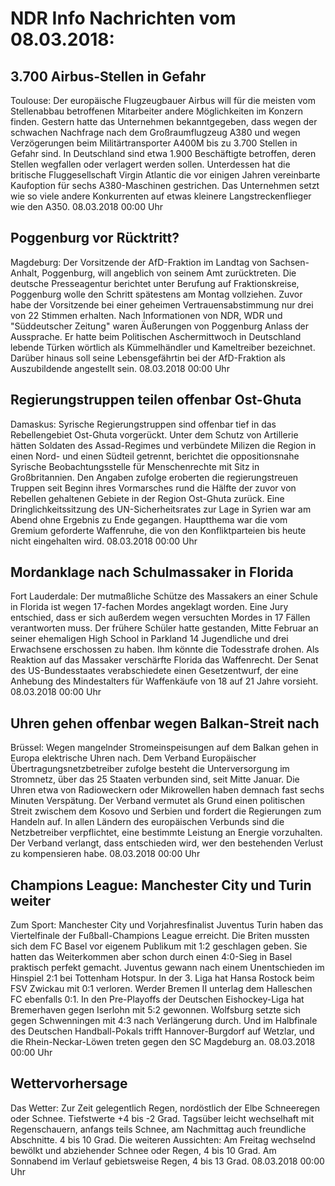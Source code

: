 # NDR Info Nachrichten vom 08.03.2018:


## 3.700 Airbus-Stellen in Gefahr
Toulouse: Der europäische Flugzeugbauer Airbus will für die meisten vom Stellenabbau betroffenen Mitarbeiter andere Möglichkeiten im Konzern finden. Gestern hatte das Unternehmen bekanntgegeben, dass wegen der schwachen Nachfrage nach dem Großraumflugzeug A380 und wegen Verzögerungen beim Militärtransporter A400M bis zu 3.700 Stellen in Gefahr sind. In Deutschland sind etwa 1.900 Beschäftigte betroffen, deren Stellen wegfallen oder verlagert werden sollen. Unterdessen hat die britische Fluggesellschaft Virgin Atlantic die vor einigen Jahren vereinbarte Kaufoption für sechs A380-Maschinen gestrichen. Das Unternehmen setzt wie so viele andere Konkurrenten auf etwas kleinere Langstreckenflieger wie den A350. 08.03.2018 00:00 Uhr 

## Poggenburg vor Rücktritt?
Magdeburg: Der Vorsitzende der AfD-Fraktion im Landtag von Sachsen-Anhalt, Poggenburg, will angeblich von seinem Amt zurücktreten. Die deutsche Presseagentur berichtet unter Berufung auf Fraktionskreise, Poggenburg wolle den Schritt spätestens am Montag vollziehen. Zuvor habe der Vorsitzende bei einer geheimen Vertrauensabstimmung nur drei von 22 Stimmen erhalten. Nach Informationen von NDR, WDR und "Süddeutscher Zeitung" waren Äußerungen von Poggenburg Anlass der Aussprache. Er hatte beim Politischen Aschermittwoch in Deutschland lebende Türken wörtlich als Kümmelhändler und Kameltreiber bezeichnet. Darüber hinaus soll seine Lebensgefährtin bei der AfD-Fraktion als Auszubildende angestellt sein. 08.03.2018 00:00 Uhr 

## Regierungstruppen teilen offenbar Ost-Ghuta
Damaskus: Syrische Regierungstruppen sind offenbar tief in das Rebellengebiet Ost-Ghuta vorgerückt. Unter dem Schutz von Artillerie hätten Soldaten des Assad-Regimes und verbündete Milizen die Region in einen Nord- und einen Südteil getrennt, berichtet die oppositionsnahe Syrische Beobachtungsstelle für Menschenrechte mit Sitz in Großbritannien. Den Angaben zufolge eroberten die regierungstreuen Truppen seit Beginn ihres Vormarsches rund die Hälfte der zuvor von Rebellen gehaltenen Gebiete in der Region Ost-Ghuta zurück. Eine Dringlichkeitssitzung des UN-Sicherheitsrates zur Lage in Syrien war am Abend ohne Ergebnis zu Ende gegangen. Hauptthema war die vom Gremium geforderte Waffenruhe, die von den Konfliktparteien bis heute nicht eingehalten wird. 08.03.2018 00:00 Uhr 

## Mordanklage nach Schulmassaker in Florida
Fort Lauderdale: Der mutmaßliche Schütze des Massakers an einer Schule in Florida ist wegen 17-fachen Mordes angeklagt worden. Eine Jury entschied, dass er sich außerdem wegen versuchten Mordes in 17 Fällen verantworten muss. Der frühere Schüler hatte gestanden, Mitte Februar an seiner ehemaligen High School in Parkland 14 Jugendliche und drei Erwachsene erschossen zu haben. Ihm könnte die Todesstrafe drohen. Als Reaktion auf das Massaker verschärfte Florida das Waffenrecht. Der Senat des US-Bundesstaates verabschiedete einen Gesetzentwurf, der eine Anhebung des Mindestalters für Waffenkäufe von 18 auf 21 Jahre vorsieht. 08.03.2018 00:00 Uhr 

## Uhren gehen offenbar wegen Balkan-Streit nach
Brüssel: Wegen mangelnder Stromeinspeisungen auf dem Balkan gehen in Europa elektrische Uhren nach. Dem Verband Europäischer Übertragungsnetzbetreiber zufolge besteht die Unterversorgung im Stromnetz, über das 25 Staaten verbunden sind, seit Mitte Januar. Die Uhren etwa von Radioweckern oder Mikrowellen haben demnach fast sechs Minuten Verspätung. Der Verband vermutet als Grund einen politischen Streit zwischem dem Kosovo und Serbien und fordert die Regierungen zum Handeln auf. In allen Ländern des europäischen Verbunds sind die Netzbetreiber verpflichtet, eine bestimmte Leistung an Energie vorzuhalten. Der Verband verlangt, dass entschieden wird, wer den bestehenden Verlust zu kompensieren habe. 08.03.2018 00:00 Uhr 

## Champions League: Manchester City und Turin weiter
Zum Sport: 	Manchester City und Vorjahresfinalist Juventus Turin haben das Viertelfinale der Fußball-Champions League erreicht. Die Briten mussten sich dem FC Basel vor eigenem Publikum mit 1:2 geschlagen geben. Sie hatten das Weiterkommen aber schon durch einen 4:0-Sieg in Basel praktisch perfekt gemacht. Juventus gewann nach einem Unentschieden im Hinspiel 2:1 bei Tottenham Hotspur. In der 3. Liga hat Hansa Rostock beim FSV Zwickau mit 0:1 verloren. Werder Bremen II unterlag dem Halleschen FC ebenfalls 0:1. In den Pre-Playoffs der Deutschen Eishockey-Liga hat Bremerhaven gegen Iserlohn mit 5:2 gewonnen. Wolfsburg setzte sich gegen Schwenningen mit 4:3 nach Verlängerung durch. Und im Halbfinale des Deutschen Handball-Pokals trifft Hannover-Burgdorf auf Wetzlar, und die Rhein-Neckar-Löwen treten gegen den SC Magdeburg an. 08.03.2018 00:00 Uhr 

## Wettervorhersage
Das Wetter:
Zur Zeit gelegentlich Regen, nordöstlich der Elbe Schneeregen oder Schnee. Tiefstwerte +4 bis -2 Grad. Tagsüber leicht wechselhaft mit Regenschauern, anfangs teils Schnee, am Nachmittag auch freundliche Abschnitte. 4 bis 10 Grad. Die weiteren Aussichten: Am Freitag wechselnd bewölkt und abziehender Schnee oder Regen, 4 bis 10 Grad. Am Sonnabend im Verlauf gebietsweise Regen, 4 bis 13 Grad. 08.03.2018 00:00 Uhr 
